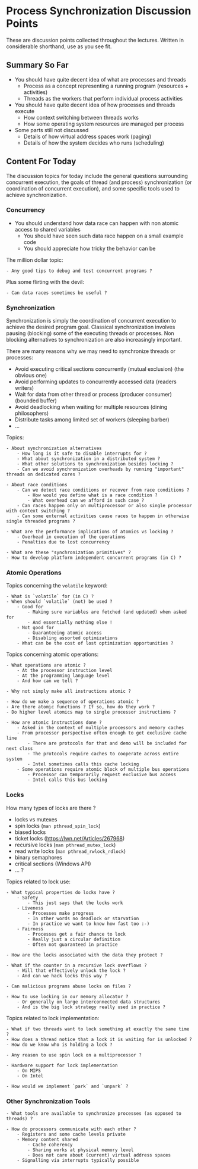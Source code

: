 # Process Synchronization Discussion Points

These are discussion points collected throughout the lectures.
Written in considerable shorthand, use as you see fit.


## Summary So Far

- You should have quite decent idea of what are processes and threads
    - Process as a concept representing a running program (resources + activities)
    - Threads as the workers that perform individual process activities
- You should have quite decent idea of how processes and threads execute
    - How context switching between threads works
    - How some operating system resources are managed per process
- Some parts still not discussed
    - Details of how virtual address spaces work (paging)
    - Details of how the system decides who runs (scheduling)


## Content For Today

The discussion topics for today include the general questions surrounding concurrent execution,
the goals of thread (and process) synchronization (or coordination of concurrent execution),
and some specific tools used to achieve synchronization.


### Concurrency

- You should understand how data race can happen with non atomic access to shared variables
    - You should have seen such data race happen on a small example code
    - You should appreciate how tricky the behavior can be

The million dollar topic:

    - Any good tips to debug and test concurrent programs ?

Plus some flirting with the devil:

    - Can data races sometimes be useful ?


### Synchronization

Synchronization is simply the coordination of concurrent execution to achieve the desired program goal.
Classical synchronization involves pausing (blocking) some of the executing threads or processes.
Non blocking alternatives to synchronization are also increasingly important.

There are many reasons why we may need to synchronize threads or processes:

- Avoid executing critical sections concurrently (mutual exclusion) (the obvious one)
- Avoid performing updates to concurrently accessed data (readers writers)
- Wait for data from other thread or process (producer consumer) (bounded buffer)
- Avoid deadlocking when waiting for multiple resources (dining philosophers)
- Distribute tasks among limited set of workers (sleeping barber)
- ...

Topics:

    - About synchronization alternatives
        - How long is it safe to disable interrupts for ?
        - What about synchronization in a distributed system ?
        - What other solutions to synchronization besides locking ?
        - Can we avoid synchronization overheads by running "important" threads on dedicated cores ?

    - About race conditions
        - Can we detect race conditions or recover from race conditions ?
            - How would you define what is a race condition ?
            - What overhead can we afford in such case ?
        - Can races happen only on multiprocessor or also single processor with context switching ?
        - Can some external activities cause races to happen in otherwise single threaded programs ?

    - What are the performance implications of atomics vs locking ?
        - Overhead in execution of the operations
        - Penalties due to lost concurrency

    - What are these "synchronization primitives" ?
    - How to develop platform independent concurrent programs (in C) ?


### Atomic Operations

Topics concerning the `volatile` keyword:

    - What is `volatile` for (in C) ?
    - When should `volatile` (not) be used ?
        - Good for
            - Making sure variables are fetched (and updated) when asked for
            - And essentially nothing else !
        - Not good for
            - Guaranteeing atomic access
            - Disabling assorted optimizations
        - What can be the cost of lost optimization opportunities ?

Topics concerning atomic operations:

    - What operations are atomic ?
        - At the processor instruction level
        - At the programming language level
        - And how can we tell ?

    - Why not simply make all instructions atomic ?

    - How do we make a sequence of operations atomic ?
    - Are there atomic functions ? If so, how do they work ?
    - Do higher level atomics map to single processor instructions ?

    - How are atomic instructions done ?
        - Asked in the context of multiple processors and memory caches
        - From processor perspective often enough to get exclusive cache line
            - There are protocols for that and demo will be included for next class
            - The protocols require caches to cooperate across entire system
            - Intel sometimes calls this cache locking
        - Some operations require atomic block of multiple bus operations
            - Processor can temporarily request exclusive bus access
            - Intel calls this bus locking


### Locks

How many types of locks are there ?

- locks vs mutexes
- spin locks (`man pthread_spin_lock`)
- biased locks
- ticket locks (https://lwn.net/Articles/267968)
- recursive locks (`man pthread_mutex_lock`)
- read write locks (`man pthread_rwlock_rdlock`)
- binary semaphores
- critical sections (Windows API)
- ... ?

Topics related to lock use:

    - What typical properties do locks have ?
        - Safety
            - This just says that the locks work
        - Liveness
            - Processes make progress
            - In other words no deadlock or starvation
            - In practice we want to know how fast too :-)
        - Fairness
            - Processes get a fair chance to lock
            - Really just a circular definition
            - Often not guaranteed in practice

    - How are the locks associated with the data they protect ?

    - What if the counter in a recursive lock overflows ?
        - Will that effectively unlock the lock ?
        - And can we hack locks this way ?

    - Can malicious programs abuse locks on files ?

    - How to use locking in our memory allocator ?
        - Or generally on large interconnected data structures
        - And is the big lock strategy really used in practice ?

Topics related to lock implementation:

    - What if two threads want to lock something at exactly the same time ?
    - How does a thread notice that a lock it is waiting for is unlocked ?
    - How do we know who is holding a lock ?

    - Any reason to use spin lock on a multiprocessor ?

    - Hardware support for lock implementation
        - On MIPS
        - On Intel

    - How would we implement `park` and `unpark` ?


### Other Synchronization Tools

    - What tools are available to synchronize processes (as opposed to threads) ?

    - How do processors communicate with each other ?
        - Registers and some cache levels private
        - Memory content shared
            - Cache coherency
            - Sharing works at physical memory level
            - Does not care about (current) virtual address spaces
        - Signalling via interrupts typically possible
